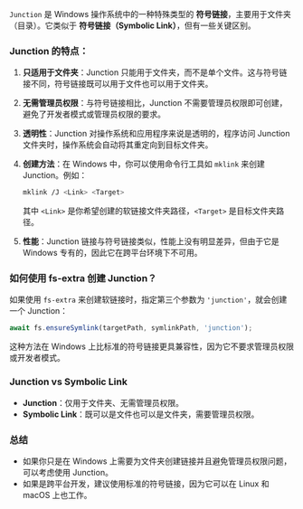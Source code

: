 `Junction` 是 Windows 操作系统中的一种特殊类型的 **符号链接**，主要用于文件夹（目录）。它类似于 **符号链接（Symbolic Link）**，但有一些关键区别。

### **Junction 的特点：**
1. **只适用于文件夹**：Junction 只能用于文件夹，而不是单个文件。这与符号链接不同，符号链接既可以用于文件也可以用于文件夹。
   
2. **无需管理员权限**：与符号链接相比，Junction 不需要管理员权限即可创建，避免了开发者模式或管理员权限的要求。

3. **透明性**：Junction 对操作系统和应用程序来说是透明的，程序访问 Junction 文件夹时，操作系统会自动将其重定向到目标文件夹。

4. **创建方法**：在 Windows 中，你可以使用命令行工具如 `mklink` 来创建 Junction。例如：
   ```bash
   mklink /J <Link> <Target>
   ```
   其中 `<Link>` 是你希望创建的软链接文件夹路径，`<Target>` 是目标文件夹路径。

5. **性能**：Junction 链接与符号链接类似，性能上没有明显差异，但由于它是 Windows 专有的，因此它在跨平台环境下不可用。

### **如何使用 fs-extra 创建 Junction？**
如果使用 `fs-extra` 来创建软链接时，指定第三个参数为 `'junction'`，就会创建一个 Junction：
```ts
await fs.ensureSymlink(targetPath, symlinkPath, 'junction');
```

这种方法在 Windows 上比标准的符号链接更具兼容性，因为它不要求管理员权限或开发者模式。

### **Junction vs Symbolic Link**
- **Junction**：仅用于文件夹、无需管理员权限。
- **Symbolic Link**：既可以是文件也可以是文件夹，需要管理员权限。

### **总结**
- 如果你只是在 Windows 上需要为文件夹创建链接并且避免管理员权限问题，可以考虑使用 Junction。
- 如果是跨平台开发，建议使用标准的符号链接，因为它可以在 Linux 和 macOS 上也工作。